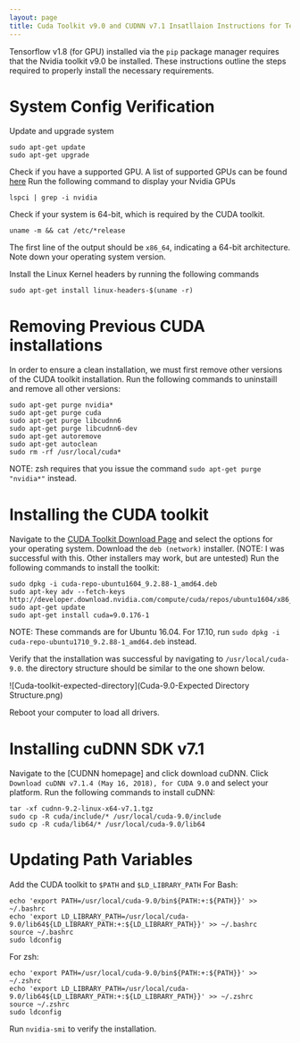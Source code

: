 ```yaml
---
layout: page
title: Cuda Toolkit v9.0 and CUDNN v7.1 Insatllaion Instructions for Tensorflow v1.8 (Ubuntu)
---
```


Tensorflow v1.8 (for GPU) installed via the ```pip``` package manager requires that the Nvidia toolkit v9.0 be installed. These instructions outline the steps required to properly install the necessary requirements.

# System Config Verification
Update and upgrade system
```
sudo apt-get update
sudo apt-get upgrade
```

Check if you have a supported GPU. A list of supported GPUs can be found [here](https://developer.nvidia.com/cuda-gpus)
Run the following command to display your Nvidia GPUs
```
lspci | grep -i nvidia
```
Check if your system is 64-bit, which is required by the CUDA toolkit.
```
uname -m && cat /etc/*release
```
The first line of the output should be ```x86_64```, indicating a 64-bit architecture. Note down your operating system version.

Install the Linux Kernel headers by running the following commands
```
sudo apt-get install linux-headers-$(uname -r)
```


# Removing Previous CUDA installations
In order to ensure a clean installation, we must first remove other versions of the CUDA toolkit installation. Run the following commands to uninstaill and remove all other versions:
```
sudo apt-get purge nvidia*
sudo apt-get purge cuda
sudo apt-get purge libcudnn6
sudo apt-get purge libcudnn6-dev
sudo apt-get autoremove
sudo apt-get autoclean
sudo rm -rf /usr/local/cuda*
```
NOTE: zsh requires that you issue the command ```sudo apt-get purge "nvidia*"``` instead.

# Installing the CUDA toolkit 
Navigate to the [CUDA Toolkit Download Page](https://developer.nvidia.com/cuda-downloads) and select the options for your operating system. 
Download the ```deb (network)``` installer. (NOTE: I was successful with this. Other installers may work, but are untested)
Run the following commands to install the toolkit:
```
sudo dpkg -i cuda-repo-ubuntu1604_9.2.88-1_amd64.deb
sudo apt-key adv --fetch-keys http://developer.download.nvidia.com/compute/cuda/repos/ubuntu1604/x86_64/7fa2af80.pub
sudo apt-get update
sudo apt-get install cuda=9.0.176-1
```
NOTE: These commands are for Ubuntu 16.04. For 17.10, run ```sudo dpkg -i cuda-repo-ubuntu1710_9.2.88-1_amd64.deb``` instead.

Verify that the installation was successful by navigating to ```/usr/local/cuda-9.0```. the directory structure should be similar to the one shown below.

![Cuda-toolkit-expected-directory](Cuda-9.0-Expected Directory Structure.png)

Reboot your computer to load all drivers.

# Installing cuDNN SDK v7.1
Navigate to the [CUDNN homepage] and click download cuDNN. Click ```Download cuDNN v7.1.4 (May 16, 2018), for CUDA 9.0``` and select your platform. 
Run the following commands to install cuDNN:
```
tar -xf cudnn-9.2-linux-x64-v7.1.tgz
sudo cp -R cuda/include/* /usr/local/cuda-9.0/include
sudo cp -R cuda/lib64/* /usr/local/cuda-9.0/lib64
```


# Updating Path Variables
Add the CUDA toolkit to ```$PATH``` and ```$LD_LIBRARY_PATH```
For Bash:
```
echo 'export PATH=/usr/local/cuda-9.0/bin${PATH:+:${PATH}}' >> ~/.bashrc
echo 'export LD_LIBRARY_PATH=/usr/local/cuda-9.0/lib64${LD_LIBRARY_PATH:+:${LD_LIBRARY_PATH}}' >> ~/.bashrc
source ~/.bashrc
sudo ldconfig
```
For zsh:
```
echo 'export PATH=/usr/local/cuda-9.0/bin${PATH:+:${PATH}}' >> ~/.zshrc
echo 'export LD_LIBRARY_PATH=/usr/local/cuda-9.0/lib64${LD_LIBRARY_PATH:+:${LD_LIBRARY_PATH}}' >> ~/.zshrc
source ~/.zshrc
sudo ldconfig
```
Run ```nvidia-smi``` to verify the installation.
